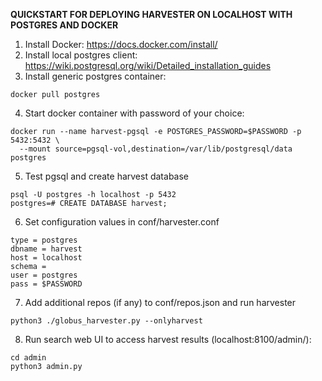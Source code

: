 **QUICKSTART FOR DEPLOYING HARVESTER ON LOCALHOST WITH POSTGRES AND DOCKER**

1. Install Docker: https://docs.docker.com/install/
2. Install local postgres client: https://wiki.postgresql.org/wiki/Detailed_installation_guides
3. Install generic postgres container:
``` shell
docker pull postgres
```
4. Start docker container with password of your choice:
``` shell
docker run --name harvest-pgsql -e POSTGRES_PASSWORD=$PASSWORD -p 5432:5432 \
  --mount source=pgsql-vol,destination=/var/lib/postgresql/data postgres
```
5. Test pgsql and create harvest database
``` shell
psql -U postgres -h localhost -p 5432
postgres=# CREATE DATABASE harvest;
```
6. Set configuration values in conf/harvester.conf
```shell
type = postgres
dbname = harvest
host = localhost
schema =
user = postgres
pass = $PASSWORD
```
7. Add additional repos (if any) to conf/repos.json and run harvester
``` shell
python3 ./globus_harvester.py --onlyharvest
```
8. Run search web UI to access harvest results (localhost:8100/admin/):
``` shell
cd admin
python3 admin.py
```

